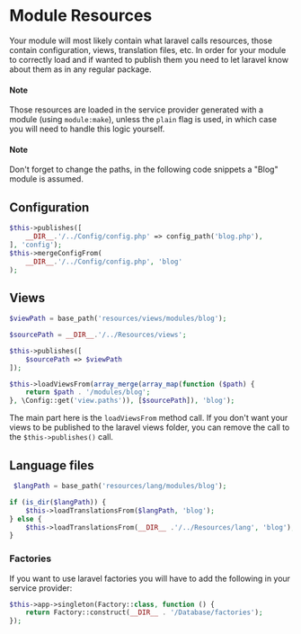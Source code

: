 # Module Resources

Your module will most likely contain what laravel calls resources, those contain configuration, views, translation files, etc.
In order for your module to correctly load and if wanted to publish them you need to let laravel know about them as in any regular package.

<div class="callout-block callout-success">
    <div class="icon-holder">
        <i class="fa fa-thumbs-up"></i>
    </div><!--//icon-holder-->
    <div class="content">
        <h4 class="callout-title">Note</h4>
        <p>Those resources are loaded in the service provider generated with a module (using <code>module:make</code>), unless the <code>plain</code> flag is used, in which case you will need to handle this logic yourself.</p>
    </div><!--//content-->
</div>

<div class="callout-block callout-success">
    <div class="icon-holder">
        <i class="fa fa-thumbs-up"></i>
    </div><!--//icon-holder-->
    <div class="content">
        <h4 class="callout-title">Note</h4>
        <p>Don't forget to change the paths, in the following code snippets a "Blog" module is assumed.</p>
    </div><!--//content-->
</div>


## Configuration

```php
$this->publishes([
    __DIR__.'/../Config/config.php' => config_path('blog.php'),
], 'config');
$this->mergeConfigFrom(
    __DIR__.'/../Config/config.php', 'blog'
);
```

## Views

```php
$viewPath = base_path('resources/views/modules/blog');

$sourcePath = __DIR__.'/../Resources/views';

$this->publishes([
    $sourcePath => $viewPath
]);

$this->loadViewsFrom(array_merge(array_map(function ($path) {
    return $path . '/modules/blog';
}, \Config::get('view.paths')), [$sourcePath]), 'blog');
```

The main part here is the `loadViewsFrom` method call. If you don't want your views to be published to the laravel views folder, you can remove the call to the `$this->publishes()` call.

## Language files

```php
 $langPath = base_path('resources/lang/modules/blog');

if (is_dir($langPath)) {
    $this->loadTranslationsFrom($langPath, 'blog');
} else {
    $this->loadTranslationsFrom(__DIR__ .'/../Resources/lang', 'blog');
}
```

### Factories

If you want to use laravel factories you will have to add the following in your service provider:

```php
$this->app->singleton(Factory::class, function () {
    return Factory::construct(__DIR__ . '/Database/factories');
});
```
